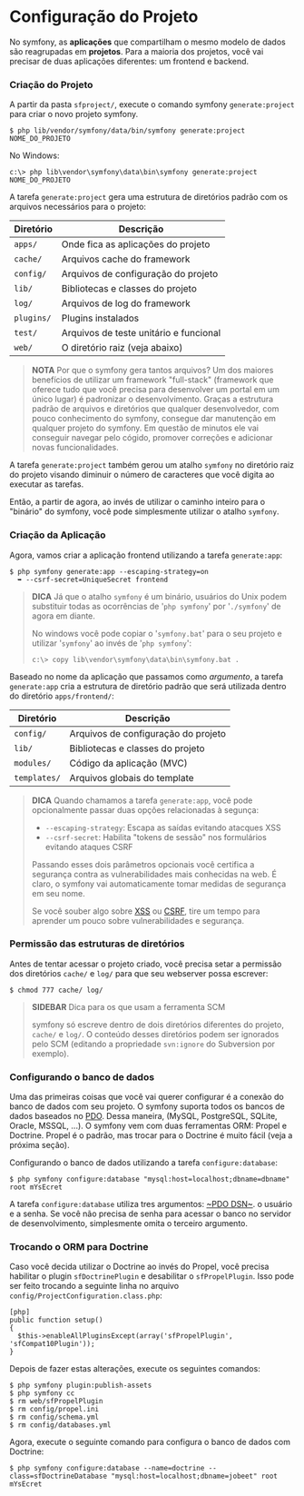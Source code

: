 Configuração do Projeto
=======================

No symfony, as **aplicações** que compartilham o mesmo modelo de dados são reagrupadas em **projetos**. Para a maioria dos projetos, você vai precisar de duas aplicações diferentes: um frontend e backend.

### Criação do Projeto

A partir da pasta `sfproject/`, execute o comando symfony `generate:project` para criar o novo projeto symfony.

    $ php lib/vendor/symfony/data/bin/symfony generate:project NOME_DO_PROJETO

No Windows:

    c:\> php lib\vendor\symfony\data\bin\symfony generate:project NOME_DO_PROJETO

A tarefa `generate:project` gera uma estrutura de diretórios padrão com os arquivos necessários para o projeto:

 | Diretório   | Descrição
 | ----------- | ----------------------------------
 | `apps/`     | Onde fica as aplicações do projeto
 | `cache/`    | Arquivos cache do framework
 | `config/`   | Arquivos de configuração do projeto
 | `lib/`      | Bibliotecas e classes do projeto
 | `log/`      | Arquivos de log do framework
 | `plugins/`  | Plugins instalados
 | `test/`     | Arquivos de teste unitário e funcional
 | `web/`      | O diretório raiz (veja abaixo)

>**NOTA**
>Por que o symfony gera tantos arquivos? Um dos maiores benefícios de utilizar um framework "full-stack" (framework que oferece tudo que você precisa para desenvolver um portal em um único lugar) é padronizar o desenvolvimento. Graças a estrutura padrão de arquivos e diretórios que qualquer desenvolvedor, com pouco conhecimento do symfony, consegue dar manutenção em qualquer projeto do symfony. Em questão de minutos ele vai conseguir navegar pelo cógido, promover correções e adicionar novas funcionalidades.

A tarefa `generate:project` também gerou um atalho `symfony` no diretório raiz do projeto visando diminuir o número de caracteres que você digita ao executar as tarefas.

Então, a partir de agora, ao invés de utilizar o caminho inteiro para o "binário" do symfony, você pode simplesmente utilizar o atalho `symfony`.

### Criação da Aplicação

Agora, vamos criar a aplicação frontend utilizando a tarefa `generate:app`:

    $ php symfony generate:app --escaping-strategy=on
      ➥ --csrf-secret=UniqueSecret frontend

>**DICA**
>Já que o atalho `symfony` é um binário, usuários do Unix podem substituir todas as ocorrências de '`php symfony`' por '`./symfony`' de agora em diante.
>
>No windows você pode copiar o '`symfony.bat`' para o seu projeto e utilizar '`symfony`' ao invés de '`php symfony`':
>
>     c:\> copy lib\vendor\symfony\data\bin\symfony.bat .

Baseado no nome da aplicação que passamos como *argumento*, a tarefa `generate:app` cria a estrutura de diretório padrão que será utilizada dentro do diretório `apps/frontend/`:

 | Diretório   | Descrição
 | ------------ | -------------------------------------
 | `config/`    | Arquivos de configuração do projeto
 | `lib/`       | Bibliotecas e classes do projeto   
 | `modules/`   | Código da aplicação (MVC)
 | `templates/` | Arquivos globais do template

>**DICA**
>Quando chamamos a tarefa `generate:app`, você pode opcionalmente passar duas opções relacionadas à segunça:
>
>  * `--escaping-strategy`: Escapa as saídas evitando atacques XSS
>  * `--csrf-secret`: Habilita "tokens de sessão" nos formulários evitando ataques CSRF
>
>Passando esses dois parâmetros opcionais você certifica a segurança contra as vulnerabilidades mais conhecidas na web. É claro, o symfony vai automaticamente tomar medidas de segurança em seu nome.
>
>Se você souber algo sobre
>[XSS](http://pt.wikipedia.org/wiki/Cross-site_scripting) ou
>[CSRF](http://en.wikipedia.org/wiki/CSRF), tire um tempo para aprender um pouco sobre vulnerabilidades e segurança.


### Permissão das estruturas de diretórios

Antes de tentar acessar o projeto criado, você precisa setar a permissão dos diretórios `cache/` e `log/` para que seu webserver possa escrever:

    $ chmod 777 cache/ log/

>**SIDEBAR**
>Dica para os que usam a ferramenta SCM
>
>symfony só escreve dentro de dois diretórios diferentes do projeto, `cache/` e `log/`. O conteúdo desses diretórios podem ser ignorados pelo SCM (editando a propriedade `svn:ignore` do Subversion por exemplo).

### Configurando o banco de dados

Uma das primeiras coisas que você vai querer configurar é a conexão do banco de dados com seu projeto. O symfony suporta todos os bancos de dados baseados no [PDO]((http://www.php.net/PDO)). Dessa maneira, (MySQL, PostgreSQL, SQLite, Oracle, MSSQL, ...). O symfony vem com duas ferramentas ORM: Propel e Doctrine. Propel é o padrão, mas trocar para o Doctrine é muito fácil (veja a próxima seção).

Configurando o banco de dados utilizando a tarefa `configure:database`:

    $ php symfony configure:database "mysql:host=localhost;dbname=dbname" root mYsEcret

A tarefa `configure:database` utiliza tres argumentos: [~PDO DSN~](http://www.php.net/manual/en/pdo.drivers.php). o usuário e a senha. Se você não precisa de senha para acessar o banco no servidor de desenvolvimento, simplesmente omita o terceiro argumento.

### Trocando o ORM para Doctrine

Caso você decida utilizar o Doctrine ao invés do Propel, você precisa habilitar o plugin `sfDoctrinePlugin` e desabilitar o `sfPropelPlugin`. Isso pode ser feito trocando a seguinte linha no arquivo `config/ProjectConfiguration.class.php`:

    [php]
    public function setup()
    {
      $this->enableAllPluginsExcept(array('sfPropelPlugin', 'sfCompat10Plugin'));
    }

Depois de fazer estas alterações, execute os seguintes comandos:

    $ php symfony plugin:publish-assets
    $ php symfony cc
    $ rm web/sfPropelPlugin
    $ rm config/propel.ini
    $ rm config/schema.yml
    $ rm config/databases.yml

Agora, execute o seguinte comando para configura o banco de dados com Doctrine:

    $ php symfony configure:database --name=doctrine --class=sfDoctrineDatabase "mysql:host=localhost;dbname=jobeet" root mYsEcret
